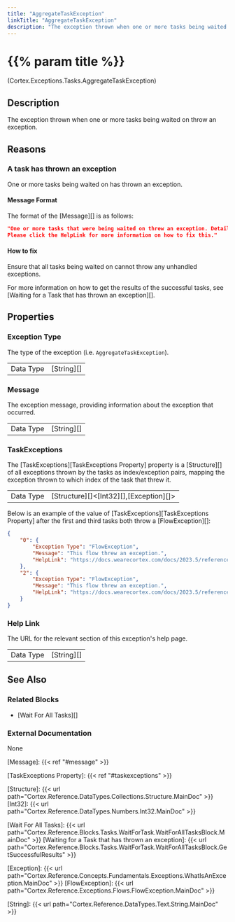 ```yaml
---
title: "AggregateTaskException"
linkTitle: "AggregateTaskException"
description: "The exception thrown when one or more tasks being waited on throw an exception."
---
```


# {{% param title %}}

<p class="namespace">(Cortex.Exceptions.Tasks.AggregateTaskException)</p>

## Description

The exception thrown when one or more tasks being waited on throw an exception.

## Reasons

### A task has thrown an exception

One or more tasks being waited on has thrown an exception.

#### Message Format

The format of the [Message][] is as follows:

```json
"One or more tasks that were being waited on threw an exception. Details of the exceptions can be found in the TaskExceptions property.
Please click the HelpLink for more information on how to fix this."
```

#### How to fix

Ensure that all tasks being waited on cannot throw any unhandled exceptions.

For more information on how to get the results of the successful tasks, see [Waiting for a Task that has thrown an exception][].

## Properties

### Exception Type

The type of the exception (i.e. `AggregateTaskException`).

| | |
|-----------|------------|
| Data Type | [String][] |

### Message

The exception message, providing information about the exception that occurred.

| | |
|-----------|------------|
| Data Type | [String][] |

### TaskExceptions

The [TaskExceptions][TaskExceptions Property] property is a [Structure][] of all exceptions thrown by the tasks as index/exception pairs, mapping the exception thrown to which index of the task that threw it.

| | |
|-----------|------------|
| Data Type | [Structure][]&lt;[Int32][],[Exception][]&gt; |

Below is an example of the value of [TaskExceptions][TaskExceptions Property] after the first and third tasks both throw a [FlowException][]:
```json
{
    "0": {
        "Exception Type": "FlowException",
        "Message": "This flow threw an exception.",
        "HelpLink": "https://docs.wearecortex.com/docs/2023.5/reference/exceptions/flows/flow-exception"
    },
    "2": {
        "Exception Type": "FlowException",
        "Message": "This flow threw an exception.",
        "HelpLink": "https://docs.wearecortex.com/docs/2023.5/reference/exceptions/flows/flow-exception"
    }
}
```

### Help Link

The URL for the relevant section of this exception's help page.

| | |
|-----------|------------|
| Data Type | [String][] |

## See Also

### Related Blocks

* [Wait For All Tasks][]

### External Documentation

None

[Message]: {{< ref "#message" >}}

[TaskExceptions Property]: {{< ref "#taskexceptions" >}}

[Structure]: {{< url path="Cortex.Reference.DataTypes.Collections.Structure.MainDoc" >}}
[Int32]: {{< url path="Cortex.Reference.DataTypes.Numbers.Int32.MainDoc" >}}

[Wait For All Tasks]: {{< url path="Cortex.Reference.Blocks.Tasks.WaitForTask.WaitForAllTasksBlock.MainDoc" >}}
[Waiting for a Task that has thrown an exception]: {{< url path="Cortex.Reference.Blocks.Tasks.WaitForTask.WaitForAllTasksBlock.GetSuccessfulResults" >}}

[Exception]: {{< url path="Cortex.Reference.Concepts.Fundamentals.Exceptions.WhatIsAnException.MainDoc" >}}
[FlowException]: {{< url path="Cortex.Reference.Exceptions.Flows.FlowException.MainDoc" >}}

[String]: {{< url path="Cortex.Reference.DataTypes.Text.String.MainDoc" >}}